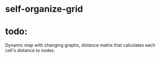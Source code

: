 # self-organize-grid
# todo:
Dynamic map with changing graphs, 
distance matrix that calculates each cell's distance to nodes.


